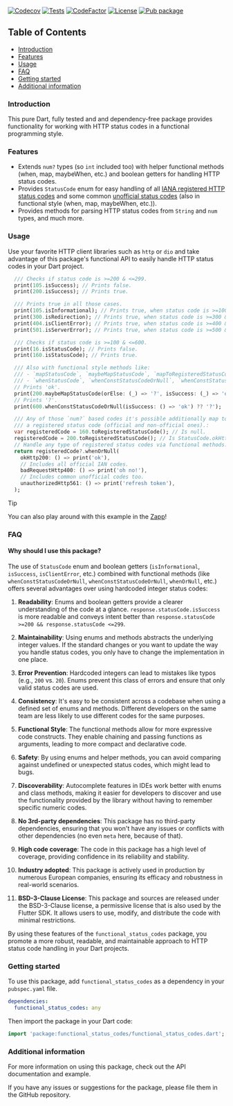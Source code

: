 [![Codecov](https://codecov.io/gh/tsinis/functional_status_codes/branch/main/graph/badge.svg?token=VkxPPVjoJ3)](https://codecov.io/gh/tsinis/functional_status_codes)
[![Tests](https://github.com/tsinis/functional_status_codes/actions/workflows/test.yaml/badge.svg)](https://github.com/tsinis/functional_status_codes/actions/workflows/test.yaml)
[![CodeFactor](https://www.codefactor.io/repository/github/tsinis/functional_status_codes/badge)](https://www.codefactor.io/repository/github/tsinis/functional_status_codes)
[![License](https://img.shields.io/badge/License-BSD_3--Clause-blue.svg)](https://opensource.org/licenses/BSD-3-Clause)
[![Pub package](https://img.shields.io/pub/v/functional_status_codes.svg)](https://pub.dev/packages/functional_status_codes)

## Table of Contents

- [Introduction](#introduction)
- [Features](#features)
- [Usage](#usage)
- [FAQ](#faq)
- [Getting started](#getting-started)
- [Additional information](#additional-information)

### Introduction

This pure Dart, fully tested and and dependency-free package provides functionality for working with HTTP status codes in a functional programming style.

### Features

- Extends `num?` types (so `int` included too) with helper functional methods (when, map, maybeWhen, etc.) and boolean getters for handling HTTP status codes.
- Provides `StatusCode` enum for easy handling of all [IANA registered HTTP status codes](https://www.iana.org/assignments/http-status-codes/http-status-codes.xml) and some common [unofficial status codes](https://en.wikipedia.org/wiki/List_of_HTTP_status_codes#Unofficial_codes) (also in functional style (when, map, maybeWhen, etc.)).
- Provides methods for parsing HTTP status codes from `String` and `num` types, and much more.

### Usage

Use your favorite HTTP client libraries such as `http` or `dio` and take advantage of this package's functional API to easily handle HTTP status codes in your Dart project.

```dart
  /// Checks if status code is >=200 & <=299.
  print(105.isSuccess); // Prints false.
  print(200.isSuccess); // Prints true.

  /// Prints true in all those cases.
  print(105.isInformational); // Prints true, when status code is >=100 & <=199.
  print(300.isRedirection); // Prints true, when status code is >=300 & <=399.
  print(404.isClientError); // Prints true, when status code is >=400 & <=499.
  print(501.isServerError); // Prints true, when status code is >=500 & <=599.

  /// Checks if status code is >=100 & <=600.
  print(16.isStatusCode); // Prints false.
  print(160.isStatusCode); // Prints true.

  /// Also with functional style methods like:
  /// - `mapStatusCode`, `maybeMapStatusCode`, `mapToRegisteredStatusCode`,
  /// - `whenStatusCode`, `whenConstStatusCodeOrNull`, `whenConstStatusCode`.
  // Prints 'ok'.
  print(200.maybeMapStatusCode(orElse: (_) => '?', isSuccess: (_) => 'ok'));
  // Prints '?'.
  print(600.whenConstStatusCodeOrNull(isSuccess: () => 'ok') ?? '?');

  /// Any of those `num?` based codes it's possible additionally map to
  /// a registered status code (official and non-official ones).:
  var registeredCode = 160.toRegisteredStatusCode(); // Is null.
  registeredCode = 200.toRegisteredStatusCode(); // Is StatusCode.okHttp200.
  // Handle any type of registered status codes via functional methods:
  return registeredCode?.whenOrNull(
    okHttp200: () => print('ok'),
    // Includes all official IAN codes.
    badRequestHttp400: () => print('oh no!'),
    // Includes common unofficial codes too.
    unauthorizedHttp561: () => print('refresh token'),
  );
```

> [!TIP]
> You can also play around with this example in the [Zapp](https://zapp.run/edit/functionalstatuscodes-ze4606rce470?entry=test/main_test.dart&file=lib/main.dart)!

### FAQ

#### Why should I use this package?

The use of `StatusCode` enum and boolean getters (`isInformational`, `isSuccess`, `isClientError`, etc.) combined with functional methods (like `whenConstStatusCodeOrNull`, `whenConstStatusCodeOrNull`, `whenOrNull`, etc.) offers several advantages over using hardcoded integer status codes:

1. **Readability**: Enums and boolean getters provide a clearer understanding of the code at a glance. `response.statusCode.isSuccess` is more readable and conveys intent better than `response.statusCode >=200 && response.statusCode <=299`.

2. **Maintainability**: Using enums and methods abstracts the underlying integer values. If the standard changes or you want to update the way you handle status codes, you only have to change the implementation in one place.

3. **Error Prevention**: Hardcoded integers can lead to mistakes like typos (e.g., `200` vs. `20`). Enums prevent this class of errors and ensure that only valid status codes are used.

4. **Consistency**: It's easy to be consistent across a codebase when using a defined set of enums and methods. Different developers on the same team are less likely to use different codes for the same purposes.

5. **Functional Style**: The functional methods allow for more expressive code constructs. They enable chaining and passing functions as arguments, leading to more compact and declarative code.

6. **Safety**: By using enums and helper methods, you can avoid comparing against undefined or unexpected status codes, which might lead to bugs.

7. **Discoverability**: Autocomplete features in IDEs work better with enums and class methods, making it easier for developers to discover and use the functionality provided by the library without having to remember specific numeric codes.

8. **No 3rd-party dependencies**: This package has no third-party dependencies, ensuring that you won't have any issues or conflicts with other dependencies (no even `meta` here, because of that).

9. **High code coverage**: The code in this package has a high level of coverage, providing confidence in its reliability and stability.

10. **Industry adopted**: This package is actively used in production by numerous European companies, ensuring its efficacy and robustness in real-world scenarios.

11. **BSD-3-Clause License**: This package and sources are released under the BSD-3-Clause license, a permissive license that is also used by the Flutter SDK. It allows users to use, modify, and distribute the code with minimal restrictions.

By using these features of the `functional_status_codes` package, you promote a more robust, readable, and maintainable approach to HTTP status code handling in your Dart projects.

### Getting started

To use this package, add `functional_status_codes` as a dependency in your `pubspec.yaml` file.

```yaml
dependencies:
  functional_status_codes: any
```

Then import the package in your Dart code:

```dart
import 'package:functional_status_codes/functional_status_codes.dart';
```

### Additional information

For more information on using this package, check out the API documentation and example.

If you have any issues or suggestions for the package, please file them in the GitHub repository.
